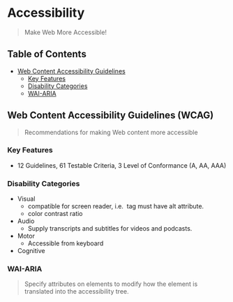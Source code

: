 # Accessibility
> Make Web More Accessible!

## Table of Contents
- [Web Content Accessibility Guidelines](#web-content-accessibility-guidelines)
    - [Key Features](#key-features)
    - [Disability Categories](#disability-categories)
    - [WAI-ARIA](#wai-aria)

## Web Content Accessibility Guidelines (WCAG)
> Recommendations for making Web content more accessible

### Key Features
- 12 Guidelines, 61 Testable Criteria, 3 Level of Conformance (A, AA, AAA)

### Disability Categories
- Visual
    - compatible for screen reader, i.e. <img> tag must have alt attribute.
    - color contrast ratio
- Audio
    - Supply transcripts and subtitles for videos and podcasts.
- Motor
    - Accessible from keyboard
- Cognitive

### WAI-ARIA
> Specify attributes on elements to modify how the element is translated into the accessibility tree.
